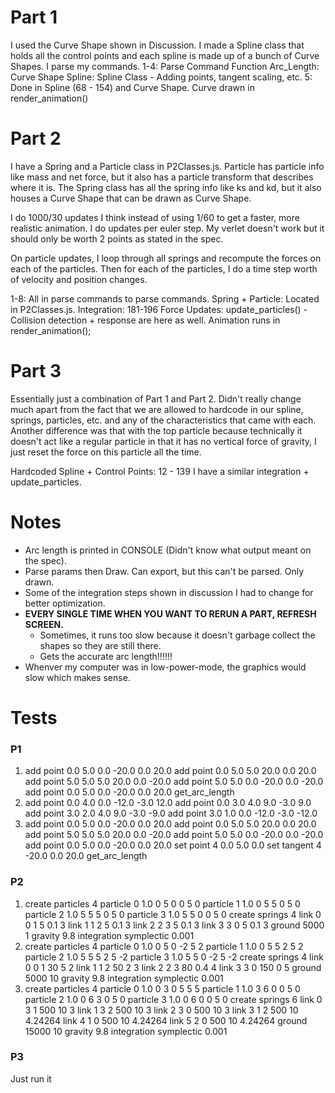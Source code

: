 # Part 1

I used the Curve Shape shown in Discussion. I made a Spline class that holds all the control
points and each spline is made up of a bunch of Curve Shapes. I parse my commands.
1-4: Parse Command Function
Arc_Length: Curve Shape
Spline: Spline Class - Adding points, tangent scaling, etc.
5: Done in Spline (68 - 154) and Curve Shape. Curve drawn in render_animation()

# Part 2

I have a Spring and a Particle class in P2Classes.js. Particle has particle info like mass
and net force, but it also has a particle transform that describes where it is. The Spring
class has all the spring info like ks and kd, but it also houses a Curve Shape that can be
drawn as Curve Shape.

I do 1000/30 updates I think instead of using 1/60 to get a faster, more realistic animation.
I do updates per euler step. My verlet doesn't work but it should only be worth 2 points as
stated in the spec.

On particle updates, I loop through all springs and recompute the forces on each of the particles.
Then for each of the particles, I do a time step worth of velocity and position changes.

1-8: All in parse commands to parse commands.
Spring + Particle: Located in P2Classes.js.
Integration: 181-196
Force Updates: update_particles() - Collision detection + response are here as well.
Animation runs in render_animation();

# Part 3

Essentially just a combination of Part 1 and Part 2. Didn't really change much apart from the
fact that we are allowed to hardcode in our spline, springs, particles, etc. and any of the
characteristics that came with each. Another difference was that with the top particle because
technically it doesn't act like a regular particle in that it has no vertical force of gravity,
I just reset the force on this particle all the time.

Hardcoded Spline + Control Points: 12 - 139
I have a similar integration + update_particles.

# Notes

- Arc length is printed in CONSOLE (Didn't know what output meant on the spec).
- Parse params then Draw. Can export, but this can't be parsed. Only drawn.
- Some of the integration steps shown in discussion I had to change for
  better optimization.
- **EVERY SINGLE TIME WHEN YOU WANT TO RERUN A PART, REFRESH SCREEN.**
  - Sometimes, it runs too slow because it doesn't garbage collect the shapes
    so they are still there.
  - Gets the accurate arc length!!!!!!
- Whenver my computer was in low-power-mode, the graphics would slow which makes sense.

# Tests

### P1

1. add point 0.0 5.0 0.0 -20.0 0.0 20.0
   add point 0.0 5.0 5.0 20.0 0.0 20.0
   add point 5.0 5.0 5.0 20.0 0.0 -20.0
   add point 5.0 5.0 0.0 -20.0 0.0 -20.0
   add point 0.0 5.0 0.0 -20.0 0.0 20.0
   get_arc_length
2. add point 0.0 4.0 0.0 -12.0 -3.0 12.0
   add point 0.0 3.0 4.0 9.0 -3.0 9.0
   add point 3.0 2.0 4.0 9.0 -3.0 -9.0
   add point 3.0 1.0 0.0 -12.0 -3.0 -12.0
3. add point 0.0 5.0 0.0 -20.0 0.0 20.0
   add point 0.0 5.0 5.0 20.0 0.0 20.0
   add point 5.0 5.0 5.0 20.0 0.0 -20.0
   add point 5.0 5.0 0.0 -20.0 0.0 -20.0
   add point 0.0 5.0 0.0 -20.0 0.0 20.0
   set point 4 0.0 5.0 0.0
   set tangent 4 -20.0 0.0 20.0
   get_arc_length

### P2

1.  create particles 4
    particle 0 1.0 0 5 0 0 5 0
    particle 1 1.0 0 5 5 0 5 0
    particle 2 1.0 5 5 5 0 5 0
    particle 3 1.0 5 5 0 0 5 0
    create springs 4
    link 0 0 1 5 0.1 3
    link 1 1 2 5 0.1 3
    link 2 2 3 5 0.1 3
    link 3 3 0 5 0.1 3
    ground 5000 1
    gravity 9.8
    integration symplectic 0.001
2.  create particles 4
    particle 0 1.0 0 5 0 -2 5 2
    particle 1 1.0 0 5 5 2 5 2
    particle 2 1.0 5 5 5 2 5 -2
    particle 3 1.0 5 5 0 -2 5 -2
    create springs 4
    link 0 0 1 30 5 2
    link 1 1 2 50 2 3
    link 2 2 3 80 0.4 4
    link 3 3 0 150 0 5
    ground 5000 10
    gravity 9.8
    integration symplectic 0.001
3.  create particles 4
    particle 0 1.0 0 3 0 5 5 5
    particle 1 1.0 3 6 0 0 5 0
    particle 2 1.0 0 6 3 0 5 0
    particle 3 1.0 0 6 0 0 5 0
    create springs 6
    link 0 3 1 500 10 3
    link 1 3 2 500 10 3
    link 2 3 0 500 10 3
    link 3 1 2 500 10 4.24264
    link 4 1 0 500 10 4.24264
    link 5 2 0 500 10 4.24264
    ground 15000 10
    gravity 9.8
    integration symplectic 0.001

### P3

Just run it
